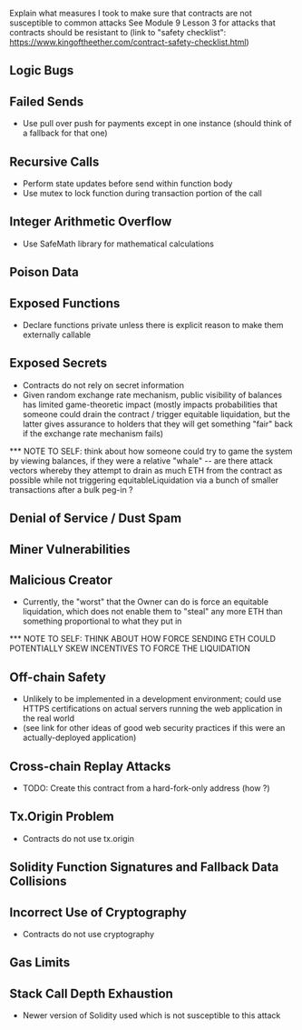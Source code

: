 Explain what measures I took to make sure that contracts are not susceptible to common attacks
See Module 9 Lesson 3 for attacks that contracts should be resistant to
(link to "safety checklist": https://www.kingoftheether.com/contract-safety-checklist.html)

## Logic Bugs

## Failed Sends

* Use pull over push for payments except in one instance (should think of a fallback for that one)

## Recursive Calls

* Perform state updates before send within function body
* Use mutex to lock function during transaction portion of the call

## Integer Arithmetic Overflow

* Use SafeMath library for mathematical calculations

## Poison Data

## Exposed Functions

* Declare functions private unless there is explicit reason to make them externally callable

## Exposed Secrets

* Contracts do not rely on secret information
* Given random exchange rate mechanism, public visibility of balances has limited game-theoretic impact (mostly impacts probabilities that someone could drain the contract / trigger equitable liquidation, but the latter gives assurance to holders that they will get something "fair" back if the exchange rate mechanism fails)

*** NOTE TO SELF: think about how someone could try to game the system by viewing balances, if they were a relative "whale" -- are there attack vectors whereby they attempt to drain as much ETH from the contract as possible while not triggering equitableLiquidation via a bunch of smaller transactions after a bulk peg-in ?

## Denial of Service / Dust Spam

## Miner Vulnerabilities

## Malicious Creator

* Currently, the "worst" that the Owner can do is force an equitable liquidation, which does not enable them to "steal" any more ETH than something proportional to what they put in

*** NOTE TO SELF: THINK ABOUT HOW FORCE SENDING ETH COULD POTENTIALLY SKEW INCENTIVES TO FORCE THE LIQUIDATION

## Off-chain Safety

* Unlikely to be implemented in a development environment; could use HTTPS certifications on actual servers running the web application in the real world
* (see link for other ideas of good web security practices if this were an actually-deployed application)

## Cross-chain Replay Attacks

* TODO: Create this contract from a hard-fork-only address (how ?)

## Tx.Origin Problem

* Contracts do not use tx.origin

## Solidity Function Signatures and Fallback Data Collisions

## Incorrect Use of Cryptography

* Contracts do not use cryptography

## Gas Limits

## Stack Call Depth Exhaustion

* Newer version of Solidity used which is not susceptible to this attack